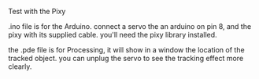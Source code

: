 Test with the Pixy

.ino file is for the Arduino.  connect a servo the an arduino on pin 8, and the pixy with its supplied cable.  you'll need the pixy library installed.

the .pde file is for Processing, it will show in a window the location of the tracked object.  you can unplug the servo to see the tracking effect more clearly.
